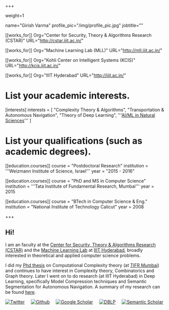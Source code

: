 +++

weight=1


name="Girish Varma"
profile_pic="/img/profile_pic.jpg"
jobtitle=""

[[works_for]]
Org="Center for Security, Theory & Algorithms Research (CSTAR)"
URL="http://cstar.iiit.ac.in/"

[[works_for]]
Org="Machine Learning Lab (MLL)"
URL="http://mll.iiit.ac.in/"

[[works_for]]
Org="Kohli Center on Intelligent Systems (KCIS)"
URL="http://kcis.iiit.ac.in/"

[[works_for]]
Org="IIIT Hyderabad"
URL="http://iiit.ac.in/"


# List your academic interests.
[interests]
  interests = [
    "Complexity Theory & Algorithms",
    "Transportation & Autonomous Navigation",
    "Theory of Deep Learning",
    '''<a href="http://ml4science.iiit.ac.in/">AI/ML in Natural Sciences</a>'''
]

# List your qualifications (such as academic degrees).

[[education.courses]]
  course = "Postdoctoral Research"
  institution = '''Weizmann Institute of Science, Israel'''
  year = "2015 - 2016"

[[education.courses]]
  course = "PhD and MS in Computer Science"
  institution = '''Tata Institute of Fundamental Research, Mumbai'''
  year = 2015

[[education.courses]]
  course = "BTech in Computer Science & Eng."
  institution = "National Institute of Technology Calicut"
  year = 2008

+++
## Hi!

I am an faculty at the [Center for Security, Theory & Algorithms Research (CSTAR)](http://cstar.iiit.ac.in/) and the [Machine Learning Lab](http://mll.iiit.ac.in/) at [IIIT Hyderabad](http://iiit.ac.in/), broadly interested in theoretical and applied computer science problems.

I did my [Phd thesis](/publication/thesis) on Computational Complexity theory (at [TIFR Mumbai](http://www.tcs.tifr.res.in/)) and continues to have interest in Complexity theory, Combinatorics and Graph theory. Later I went on to do research (at IIIT Hyderabad) in Deep Learning, specifically Model Compression techniques and Semantic Segmentation for Autonomous Navigation. A summary of my research can be found [here](https://docs.google.com/presentation/d/e/2PACX-1vRWkBqM6TOI8dT5VPSGjSZnrtiVGPjBFSwn7gF8cv-E8am32bxcZh-akJPobQulytrzo2qq3acLiLrO/pub?start=false&loop=false&delayms=3000).


[![Twitter](/img/twitter35x35.png)](https://twitter.com/girishvarma) &nbsp;&nbsp;&nbsp; [![Github](/img/github35x35.png)](https://github.com/geevi) &nbsp;&nbsp;&nbsp; [![Google Scholar](/img/scholar35x35.png)](https://scholar.google.co.in/citations?user=YLlRCu4AAAAJ&hl=en) &nbsp;&nbsp;&nbsp; [![DBLP](/img/dblp35x35.png)](https://dblp.org/pid/00/8171.html) &nbsp;&nbsp;&nbsp;  [![Semantic Scholar](/img/semantic-scholar35x35.png)](https://www.semanticscholar.org/author/G.-Varma/2820705?sort=influence)

